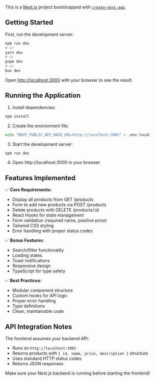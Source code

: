 This is a [Next.js](https://nextjs.org) project bootstrapped with [`create-next-app`](https://nextjs.org/docs/app/api-reference/cli/create-next-app).

## Getting Started

First, run the development server:

```bash
npm run dev
# or
yarn dev
# or
pnpm dev
# or
bun dev
```

Open [http://localhost:3000](http://localhost:3000) with your browser to see the result.

## Running the Application

1. Install dependencies:

```bash
npm install
```

2. Create the environment file:

```bash
echo "NEXT_PUBLIC_API_BASE_URL=http://localhost:3001" > .env.local
```

3. Start the development server:

```bash
npm run dev
```

4. Open http://localhost:3000 in your browser

## Features Implemented

✅ **Core Requirements:**

- Display all products from GET /products
- Form to add new products via POST /products
- Delete products with DELETE /products/:id
- React Hooks for state management
- Form validation (required name, positive price)
- Tailwind CSS styling
- Error handling with proper status codes

✅ **Bonus Features:**

- Search/filter functionality
- Loading states
- Toast notifications
- Responsive design
- TypeScript for type safety

✅ **Best Practices:**

- Modular component structure
- Custom hooks for API logic
- Proper error handling
- Type definitions
- Clean, maintainable code

## API Integration Notes

The frontend assumes your backend API:

- Runs on `http://localhost:3001`
- Returns products with `{ id, name, price, description }` structure
- Uses standard HTTP status codes
- Returns JSON responses

Make sure your Nest.js backend is running before starting the frontend!
